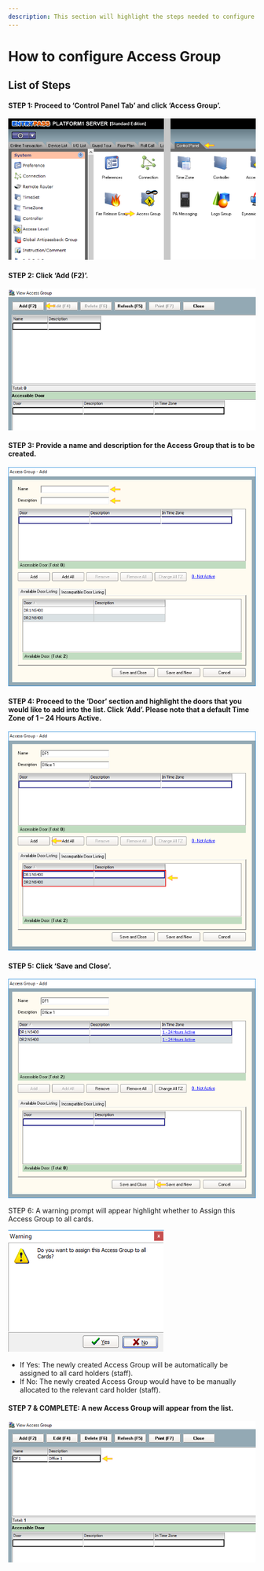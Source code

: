 ```yaml
---
description: This section will highlight the steps needed to configure Access Group
---
```


# How to configure Access Group

## List of Steps

#### STEP 1: Proceed to ‘Control Panel Tab’ and click ‘Access Group’.

![](../.gitbook/assets/untitled1%20%2820%29.png)



#### STEP 2: Click ‘Add \(F2\)’.

![](../.gitbook/assets/untitled2%20%2824%29.png)



#### STEP 3: Provide a name and description for the Access Group that is to be created.

![](../.gitbook/assets/untitled3a%20%282%29.png)



#### STEP 4: Proceed to the ‘Door’ section and highlight the doors that you would like to add into the list. Click ‘Add’. Please note that a default Time Zone of 1 – 24 Hours Active.

![](../.gitbook/assets/untitled4a%20%283%29.png)



#### STEP 5: Click ‘Save and Close’.

![](../.gitbook/assets/untitled5%20%2813%29.png)



STEP 6: A warning prompt will appear highlight whether to Assign this Access Group to all cards. 

![](../.gitbook/assets/untitled6%20%281%29.png)

* If Yes: The newly created Access Group will be automatically be assigned to all card holders \(staff\).
* If No: The newly created Access Group would have to be manually allocated to the relevant card holder \(staff\). 



#### STEP 7 & COMPLETE: A new Access Group will appear from the list.

![](../.gitbook/assets/untitled7%20%286%29.png)

